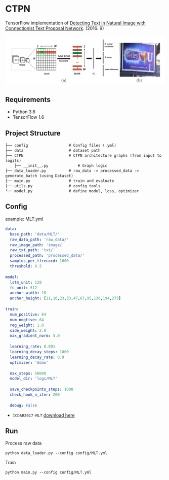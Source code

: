 # CTPN

TensorFlow implementation of [Detecting Text in Natural Image with Connectionist Text Proposal Network](https://arxiv.org/pdf/1609.03605.pdf). (2016. 9)

![images](images/architecture.png)

## Requirements

- Python 3.6
- TensorFlow 1.6


## Project Structure


    ├── config                  # Config files (.yml)
    ├── data                    # dataset path
    ├── CTPN                    # CTPN architecture graphs (from input to logits)
        ├── __init__.py             # Graph logic
    ├── data_loader.py          # raw_data -> processed_data -> generate_batch (using Dataset)
    ├── main.py                 # train and evaluate
    ├── utils.py                # config tools 
    └── model.py                # define model, loss, optimizer
    

## Config

example: MLT.yml

```yml
data:
  base_path: 'data/MLT/'
  raw_data_path: 'raw_data/'
  raw_image_path: 'image/'
  raw_txt_path: 'txt/'
  processed_path: 'processed_data/'
  samples_per_tfrecord: 1000
  threshold: 0.5

model:
  lstm_unit: 128
  fc_unit: 512
  anchor_width: 16
  anchor_height: [11,16,23,33,47,67,95,136,194,273]

train:
  num_positive: 64
  num_negtive: 64
  reg_weight: 1.0
  side_weight: 2.0
  max_gradient_norm: 5.0

  learning_rate: 0.001
  learning_decay_steps: 1000
  learning_decay_rate: 0.9
  optimizer: 'Adam'

  max_steps: 50000
  model_dir: 'logs/MLT'

  save_checkpoints_steps: 1000
  check_hook_n_iter: 200

  debug: False
```

* `ICDAR2017-MLT` [download here](http://rrc.cvc.uab.es/?ch=8&com=downloads)

## Run

Process raw data

```
python data_loader.py --config config/MLT.yml
```

Train

```
python main.py --config config/MLT.yml
```